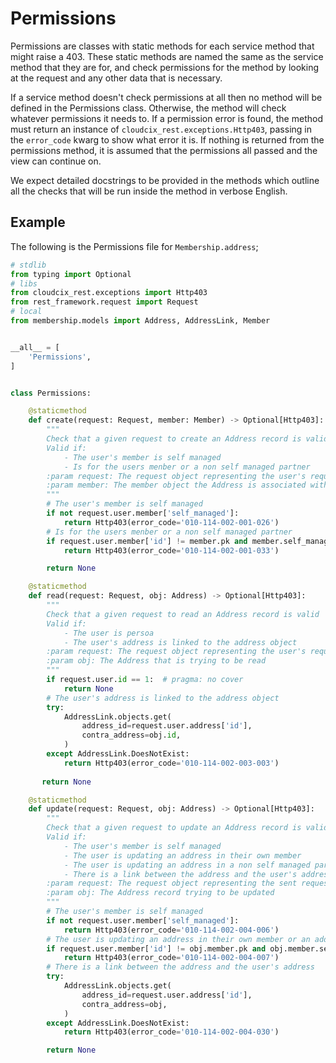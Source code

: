 # Permissions
Permissions are classes with static methods for each service method that might raise a 403.
These static methods are named the same as the service method that they are for, and check permissions for the method by looking at the request and any other data that is necessary.

If a service method doesn't check permissions at all then no method will be defined in the Permissions class.
Otherwise, the method will check whatever permissions it needs to.
If a permission error is found, the method must return an instance of `cloudcix_rest.exceptions.Http403`, passing in the `error_code` kwarg to show what error it is.
If nothing is returned from the permissions method, it is assumed that the permissions all passed and the view can continue on.

We expect detailed docstrings to be provided in the methods which outline all the checks that will be run inside the method in verbose English.

## Example
The following is the Permissions file for `Membership.address`;

```python
# stdlib
from typing import Optional
# libs
from cloudcix_rest.exceptions import Http403
from rest_framework.request import Request
# local
from membership.models import Address, AddressLink, Member


__all__ = [
    'Permissions',
]


class Permissions:

    @staticmethod
    def create(request: Request, member: Member) -> Optional[Http403]:
        """
        Check that a given request to create an Address record is valid
        Valid if:
            - The user's member is self managed
            - Is for the users menber or a non self managed partner
        :param request: The request object representing the user's request
        :param member: The member object the Address is associated with
        """
        # The user's member is self managed
        if not request.user.member['self_managed']:
            return Http403(error_code='010-114-002-001-026')
        # Is for the users menber or a non self managed partner
        if request.user.member['id'] != member.pk and member.self_managed:
            return Http403(error_code='010-114-002-001-033')

        return None

    @staticmethod
    def read(request: Request, obj: Address) -> Optional[Http403]:
        """
        Check that a given request to read an Address record is valid
        Valid if:
            - The user is persoa
            - The user's address is linked to the address object
        :param request: The request object representing the user's request
        :param obj: The Address that is trying to be read
        """
        if request.user.id == 1:  # pragma: no cover
            return None
        # The user's address is linked to the address object
        try:
            AddressLink.objects.get(
                address_id=request.user.address['id'],
                contra_address=obj.id,
            )
        except AddressLink.DoesNotExist:
            return Http403(error_code='010-114-002-003-003')
        
       return None

    @staticmethod
    def update(request: Request, obj: Address) -> Optional[Http403]:
        """
        Check that a given request to update an Address record is valid.
        Valid if:
            - The user's member is self managed
            - The user is updating an address in their own member
            - The user is updating an address in a non self managed partner
            - There is a link between the address and the user's address
        :param request: The request object representing the sent request
        :param obj: The Address record trying to be updated
        """
        # The user's member is self managed
        if not request.user.member['self_managed']:
            return Http403(error_code='010-114-002-004-006')
        # The user is updating an address in their own member or an address in a non self managed partner
        if request.user.member['id'] != obj.member.pk and obj.member.self_managed:
            return Http403(error_code='010-114-002-004-007')
        # There is a link between the address and the user's address
        try:
            AddressLink.objects.get(
                address_id=request.user.address['id'],
                contra_address=obj,
            )
        except AddressLink.DoesNotExist:
            return Http403(error_code='010-114-002-004-030')

        return None
```